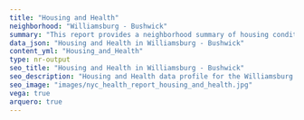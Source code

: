 ```yaml
---
title: "Housing and Health"
neighborhood: "Williamsburg - Bushwick"
summary: "This report provides a neighborhood summary of housing conditions and related health outcomes. It also describes population characteristics that can increase vulnerability to housing hazards."
data_json: "Housing and Health in Williamsburg - Bushwick"
content_yml: "Housing_and_Health"
type: nr-output
seo_title: "Housing and Health in Williamsburg - Bushwick"
seo_description: "Housing and Health data profile for the Williamsburg - Bushwick neighborhood of NYC."
seo_image: "images/nyc_health_report_housing_and_health.jpg"
vega: true
arquero: true
---
```

